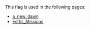 This flag is used in the following pages:
 - [a_new_dawn](../events/a_new_dawn.md)
 - [Esthil_Missions](../missions/Esthil_Missions.md)
